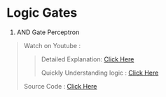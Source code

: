 # Logic Gates

1. AND Gate Perceptron
> Watch on Youtube : 
>> Detailed Explanation: [Click Here](https://www.youtube.com/watch?v=xJio81x7gnE)
>> 
>> Quickly Understanding logic : [Click Here](https://www.youtube.com/watch?v=5A7zmmo4KFk)
>> 
> Source Code : [Click Here](./AND_GATE_Perceptron.py)
